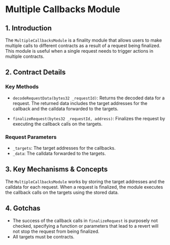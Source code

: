# Multiple Callbacks Module

## 1. Introduction

The `MultipleCallbacksModule` is a finality module that allows users to make multiple calls to different contracts as a result of a request being finalized. This module is useful when a single request needs to trigger actions in multiple contracts.

## 2. Contract Details

### Key Methods

- `decodeRequestData(bytes32 _requestId)`: Returns the decoded data for a request. The returned data includes the target addresses for the callback and the calldata forwarded to the targets.

- `finalizeRequest(bytes32 _requestId, address)`: Finalizes the request by executing the callback calls on the targets.

### Request Parameters

- `_targets`: The target addresses for the callbacks.
- `_data`: The calldata forwarded to the targets.

## 3. Key Mechanisms & Concepts

The `MultipleCallbacksModule` works by storing the target addresses and the calldata for each request. When a request is finalized, the module executes the callback calls on the targets using the stored data.

## 4. Gotchas

- The success of the callback calls in `finalizeRequest` is purposely not checked, specifying a function or parameters that lead to a revert will not stop the request from being finalized.
- All targets must be contracts.
